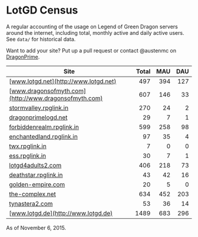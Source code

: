 # LotGD Census
A regular accounting of the usage on Legend of Green Dragon servers around the internet, including total, monthly active and daily active users. See `data/` for historical data.

Want to add your site? Put up a pull request or contact @austenmc on [DragonPrime](http://dragonprime.net).


Site | Total | MAU | DAU
--- | ---:| ---:| ---:
[www.lotgd.net](http://www.lotgd.net)|497|394|127
[www.dragonsofmyth.com](http://www.dragonsofmyth.com)|607|146|33
[stormvalley.rpglink.in](http://stormvalley.rpglink.in)|270|24|2
[dragonprimelogd.net](http://dragonprimelogd.net)|29|7|1
[forbiddenrealm.rpglink.in](http://forbiddenrealm.rpglink.in)|599|258|98
[enchantedland.rpglink.in](http://enchantedland.rpglink.in)|97|35|4
[twx.rpglink.in](http://twx.rpglink.in)|7|0|0
[ess.rpglink.in](http://ess.rpglink.in)|30|7|1
[lotgd4adults2.com](http://lotgd4adults2.com)|406|218|73
[deathstar.rpglink.in](http://deathstar.rpglink.in)|43|42|16
[golden-empire.com](http://golden-empire.com)|20|5|0
[the-complex.net](http://the-complex.net)|634|452|203
[tynastera2.com](http://tynastera2.com)|53|36|14
[www.lotgd.de](http://www.lotgd.de)|1489|683|296

As of November 6, 2015.
